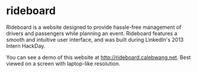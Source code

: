 rideboard
=========
Rideboard is a website designed to provide hassle-free
management of drivers and passengers while planning an event.
Rideboard features a smooth and intuitive user interface,
and was built during LinkedIn's 2013 Intern HackDay.

You can see a demo of this website at http://rideboard.calebwang.net.
Best viewed on a screen with laptop-like resolution.
